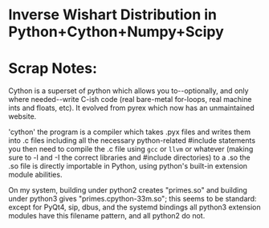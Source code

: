 Inverse Wishart Distribution in Python+Cython+Numpy+Scipy
=========================================================



Scrap Notes:
===========

Cython is a superset of python which allows you to--optionally, and only where needed--write C-ish code (real bare-metal for-loops, real machine ints and floats, etc). It evolved from pyrex which now has an unmaintained website.

'cython' the program is a compiler which takes .pyx files and writes them into .c files including all the necessary python-related #include statements
you then need to compile the .c file using `gcc` or `llvm` or whatever (making sure to -l and -I the correct libraries and #include directories) to a .so
the .so file is directly importable in Python, using python's built-in extension module abilities.


On my system, building under python2 creates "primes.so" and building under python3 gives "primes.cpython-33m.so"; this seems to be standard:
 except for PyQt4, sip, dbus, and the systemd bindings all python3 extension modules have this filename pattern, and all python2 do not.
